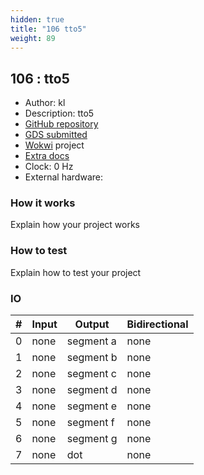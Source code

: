 ```yaml
---
hidden: true
title: "106 tto5"
weight: 89
---
```


## 106 : tto5

* Author: kl
* Description: tto5
* [GitHub repository](https://github.com/klei22/tto5)
* [GDS submitted](https://github.com/klei22/tto5/actions/runs/6750363980)
* [Wokwi](https://wokwi.com/projects/380409236812508161) project
* [Extra docs]()
* Clock: 0 Hz
* External hardware: 



### How it works

Explain how your project works


### How to test

Explain how to test your project


### IO

| # | Input        | Output       | Bidirectional      |
|---|--------------|--------------| -------------------|
| 0 | none  | segment a | none |
| 1 | none  | segment b | none |
| 2 | none  | segment c | none |
| 3 | none  | segment d | none |
| 4 | none  | segment e | none |
| 5 | none  | segment f | none |
| 6 | none  | segment g | none |
| 7 | none  | dot | none |
